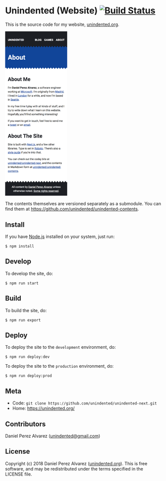 # Unindented (Website) [![Build Status](https://img.shields.io/travis/unindented/unindented-next.svg)](https://travis-ci.org/unindented/unindented-next)

This is the source code for my website, [unindented.org](https://unindented.org/).

<img src="docs/about.png" alt="About page" width="200" />

The contents themselves are versioned separately as a submodule. You can find them at <https://github.com/unindented/unindented-contents>.

## Install

If you have [Node.js](https://nodejs.org/) installed on your system, just run:

```
$ npm install
```

## Develop

To develop the site, do:

```
$ npm run start
```

## Build

To build the site, do:

```
$ npm run export
```

## Deploy

To deploy the site to the `development` environment, do:

```
$ npm run deploy:dev
```

To deploy the site to the `production` environment, do:

```
$ npm run deploy:prod
```

## Meta

- Code: `git clone https://github.com/unindented/unindented-next.git`
- Home: <https://unindented.org/>

## Contributors

Daniel Perez Alvarez ([unindented@gmail.com](mailto:unindented@gmail.com))

## License

Copyright (c) 2018 Daniel Perez Alvarez ([unindented.org](https://unindented.org/)). This is free software, and may be redistributed under the terms specified in the LICENSE file.
